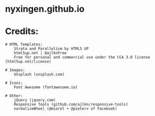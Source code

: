 # nyxingen.github.io



# Credits:

	# HTML Templates:
		Strata and Parallelism by HTML5 UP
   		html5up.net | @ajlknFree
  		Free for personal and commercial use under the CCA 3.0 license (html5up.net/license)

	# Images:
		Unsplash (unsplash.com)

	# Icons:
		Font Awesome (fontawesome.io)

	# Other:
		jQuery (jquery.com)
		Responsive Tools (github.com/ajlkn/responsive-tools)
		normalizeWheel (@miorel + @pieterv of Facebook)

